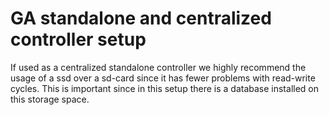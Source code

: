 # GA standalone and centralized controller setup

If used as a centralized standalone controller we highly recommend the usage of a ssd over a sd-card since it has fewer problems with read-write cycles.
This is important since in this setup there is a database installed on this storage space.
